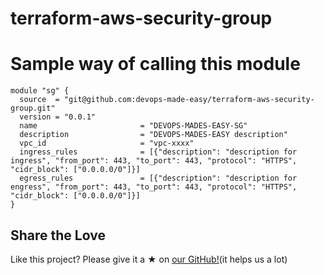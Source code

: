 # terraform-aws-security-group
# Sample way of calling this module
```
module "sg" {
  source  = "git@github.com:devops-made-easy/terraform-aws-security-group.git"
  version = "0.0.1"
  name                       = "DEVOPS-MADES-EASY-SG"
  description                = "DEVOPS-MADES-EASY description"
  vpc_id                     = "vpc-xxxx"
  ingress_rules              = [{"description": "description for ingress", "from_port": 443, "to_port": 443, "protocol": "HTTPS", "cidr_block": ["0.0.0.0/0"]}]
  egress_rules               = [{"description": "description for engress", "from_port": 443, "to_port": 443, "protocol": "HTTPS", "cidr_block": ["0.0.0.0/0"]}]
}
```



## Share the Love

Like this project? Please give it a ★ on  [our GitHub!](https://github.com/devops-made-easy/terraform-aws-security-group)(it helps us a lot)
